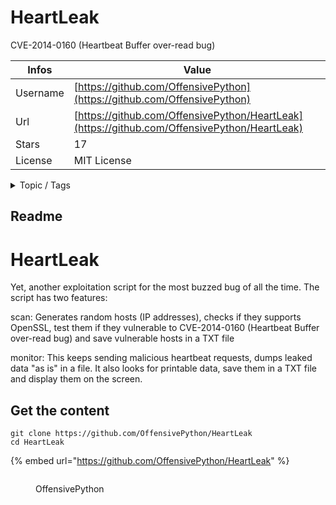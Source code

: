 # HeartLeak

CVE-2014-0160 (Heartbeat Buffer over-read bug)

| Infos    | Value                                                              |
| -------- | -------------------------------------------------------------------|
| Username | [https://github.com/OffensivePython](https://github.com/OffensivePython) |
| Url      | [https://github.com/OffensivePython/HeartLeak](https://github.com/OffensivePython/HeartLeak)                                               |
| Stars    | 17                                                          |
| License  | MIT License                                                        |

<details>

<summary>Topic / Tags</summary>



</details>

## Readme

HeartLeak
=========

Yet, another exploitation script for the most buzzed bug of all the time. 
The script has two features:


scan: Generates random hosts (IP addresses), checks if they supports OpenSSL, test them if they vulnerable to CVE-2014-0160 (Heartbeat Buffer over-read bug) and save vulnerable hosts in a TXT file


monitor: This keeps sending malicious heartbeat requests, dumps leaked data "as is" in a file. It also looks for printable data, save them in a TXT file and display them on the screen.



## Get the content

```
git clone https://github.com/OffensivePython/HeartLeak
cd HeartLeak
```

{% embed url="https://github.com/OffensivePython/HeartLeak" %}

<figure><img src="https://avatars.githubusercontent.com/u/6576532?v=4" alt=""><figcaption><p>OffensivePython</p></figcaption></figure>
